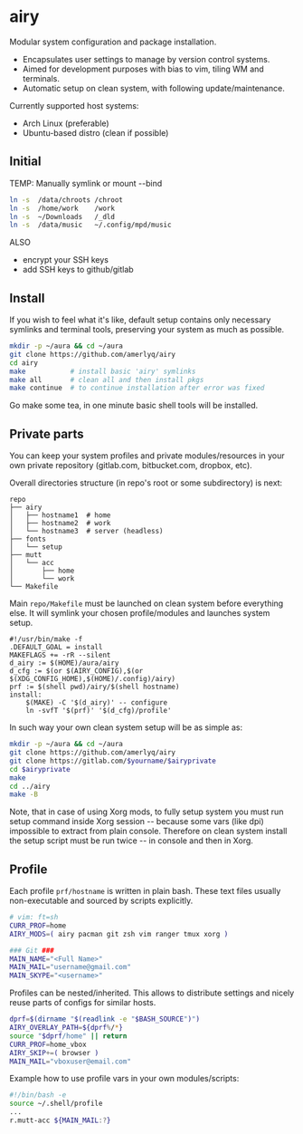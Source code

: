 airy
=====

Modular system configuration and package installation.
  * Encapsulates user settings to manage by version control systems.
  * Aimed for development purposes with bias to vim, tiling WM and terminals.
  * Automatic setup on clean system, with following update/maintenance.


Currently supported host systems:
  * Arch Linux (preferable)
  * Ubuntu-based distro (clean if possible)


## Initial ##

TEMP: Manually symlink or mount --bind

```bash
ln -s  /data/chroots /chroot
ln -s  /home/work    /work
ln -s  ~/Downloads   /_dld
ln -s  /data/music   ~/.config/mpd/music
```
ALSO
 * encrypt your SSH keys
 * add SSH keys to github/gitlab


## Install ##

If you wish to feel what it's like, default setup contains only necessary
symlinks and terminal tools, preserving your system as much as possible.
```bash
mkdir -p ~/aura && cd ~/aura
git clone https://github.com/amerlyq/airy
cd airy
make           # install basic 'airy' symlinks
make all       # clean all and then install pkgs
make continue  # to continue installation after error was fixed
```
Go make some tea, in one minute basic shell tools will be installed.


## Private parts ##

You can keep your system profiles and private modules/resources in your own
private repository (gitlab.com, bitbucket.com, dropbox, etc).

Overall directories structure (in repo's root or some subdirectory) is next:
```
repo
├── airy
│   ├── hostname1  # home
│   ├── hostname2  # work
│   └── hostname3  # server (headless)
├── fonts
│   └── setup
├── mutt
│   └── acc
│       ├── home
│       └── work
└── Makefile
```

Main `repo/Makefile` must be launched on clean system before everything else.
It will symlink your chosen profile/modules and launches system setup.
```make
#!/usr/bin/make -f
.DEFAULT_GOAL = install
MAKEFLAGS += -rR --silent
d_airy := $(HOME)/aura/airy
d_cfg := $(or $(AIRY_CONFIG),$(or $(XDG_CONFIG_HOME),$(HOME)/.config)/airy)
prf := $(shell pwd)/airy/$(shell hostname)
install:
	$(MAKE) -C '$(d_airy)' -- configure
	ln -svfT '$(prf)' '$(d_cfg)/profile'
```

In such way your own clean system setup will be as simple as:
```bash
mkdir -p ~/aura && cd ~/aura
git clone https://github.com/amerlyq/airy
git clone https://gitlab.com/$yourname/$airyprivate
cd $airyprivate
make
cd ../airy
make -B
```
Note, that in case of using Xorg mods, to fully setup system you must run
setup command inside Xorg session -- because some vars (like dpi)
impossible to extract from plain console. Therefore on clean system install
the setup script must be run twice -- in console and then in Xorg.


## Profile ##

Each profile `prf/hostname` is written in plain bash.
These text files usually non-executable and sourced by scripts explicitly.
```bash
# vim: ft=sh
CURR_PROF=home
AIRY_MODS=( airy pacman git zsh vim ranger tmux xorg )

### Git ###
MAIN_NAME="<Full Name>"
MAIN_MAIL="username@gmail.com"
MAIN_SKYPE="<username>"
```

Profiles can be nested/inherited.
This allows to distribute settings and nicely reuse parts of configs for similar hosts.
```bash
dprf=$(dirname "$(readlink -e "$BASH_SOURCE")")
AIRY_OVERLAY_PATH=${dprf%/*}
source "$dprf/home" || return
CURR_PROF=home_vbox
AIRY_SKIP+=( browser )
MAIN_MAIL="vboxuser@email.com"
```

Example how to use profile vars in your own modules/scripts:
```bash
#!/bin/bash -e
source ~/.shell/profile
...
r.mutt-acc ${MAIN_MAIL:?}
```
